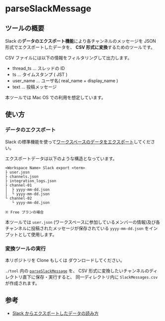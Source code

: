 # parseSlackMessage

## ツールの概要

Slack の**データのエクスポート機能**により各チャンネルのメッセージを JSON 形式でエクスポートしたデータを、 **CSV 形式に変換**するためのツールです。

CSV ファイルには以下の情報をフィルタリングして出力します。  
- thread_ts ... スレッドの ID 
- ts ... タイムスタンプ ( JST )
- user_name ... ユーザ名( real_name + display_name )
- text ... 投稿メッセージ

本ツールでは Mac OS での利用を想定しています。

## 使い方

### データのエクスポート
Slack の標準機能を使って[ワークスペースのデータをエクスポート](https://slack.com/intl/ja-jp/help/articles/201658943-%E3%83%AF%E3%83%BC%E3%82%AF%E3%82%B9%E3%83%9A%E3%83%BC%E3%82%B9%E3%81%AE%E3%83%87%E3%83%BC%E3%82%BF%E3%82%92%E3%82%A8%E3%82%AF%E3%82%B9%E3%83%9D%E3%83%BC%E3%83%88%E3%81%99%E3%82%8B)してください。  

エクスポートデータは以下のような構造となっています。  

```
<Workspace Name> Slack export <term>
├ user.josn
├ channels.json
├ integration_logs.json 
├ channel-01
│  ├ yyyy-mm-dd.json
│  └ yyyy-mm-dd.json
└ channel-02
   └ yyyy-mm-dd.json

※ Free プランの場合
```
本ツールでは `user.json` (ワークスペースに参加しているメンバーの情報)及び各チャンネルに投稿されたメッセージが保存されている `yyyy-mm-dd.json` をインプットとして使用します。



### 変換ツールの実行

本リポジトリを Clone もしくは ダウンロードしてください。


`./tool` 内の [`parseSlackMessage`](./tool/parseSlackMessage) を、 CSV 形式に変換したいチャンネルのディレクトリ直下に保存・実行すると、
同一ディレクトリ内に `SlackMessages.csv` が作成されます。


## 参考

- [Slack からエクスポートしたデータの読み方](https://slack.com/intl/ja-jp/help/articles/220556107-Slack-%E3%81%8B%E3%82%89%E3%82%A8%E3%82%AF%E3%82%B9%E3%83%9D%E3%83%BC%E3%83%88%E3%81%97%E3%81%9F%E3%83%87%E3%83%BC%E3%82%BF%E3%81%AE%E8%AA%AD%E3%81%BF%E6%96%B9)